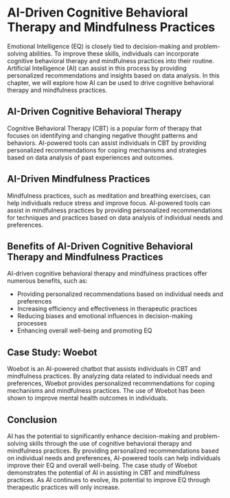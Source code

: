 AI-Driven Cognitive Behavioral Therapy and Mindfulness Practices
==================================================================================================================================

Emotional Intelligence (EQ) is closely tied to decision-making and problem-solving abilities. To improve these skills, individuals can incorporate cognitive behavioral therapy and mindfulness practices into their routine. Artificial Intelligence (AI) can assist in this process by providing personalized recommendations and insights based on data analysis. In this chapter, we will explore how AI can be used to drive cognitive behavioral therapy and mindfulness practices.

AI-Driven Cognitive Behavioral Therapy
--------------------------------------

Cognitive Behavioral Therapy (CBT) is a popular form of therapy that focuses on identifying and changing negative thought patterns and behaviors. AI-powered tools can assist individuals in CBT by providing personalized recommendations for coping mechanisms and strategies based on data analysis of past experiences and outcomes.

AI-Driven Mindfulness Practices
-------------------------------

Mindfulness practices, such as meditation and breathing exercises, can help individuals reduce stress and improve focus. AI-powered tools can assist in mindfulness practices by providing personalized recommendations for techniques and practices based on data analysis of individual needs and preferences.

Benefits of AI-Driven Cognitive Behavioral Therapy and Mindfulness Practices
----------------------------------------------------------------------------

AI-driven cognitive behavioral therapy and mindfulness practices offer numerous benefits, such as:

* Providing personalized recommendations based on individual needs and preferences
* Increasing efficiency and effectiveness in therapeutic practices
* Reducing biases and emotional influences in decision-making processes
* Enhancing overall well-being and promoting EQ

Case Study: Woebot
------------------

Woebot is an AI-powered chatbot that assists individuals in CBT and mindfulness practices. By analyzing data related to individual needs and preferences, Woebot provides personalized recommendations for coping mechanisms and mindfulness practices. The use of Woebot has been shown to improve mental health outcomes in individuals.

Conclusion
----------

AI has the potential to significantly enhance decision-making and problem-solving skills through the use of cognitive behavioral therapy and mindfulness practices. By providing personalized recommendations based on individual needs and preferences, AI-powered tools can help individuals improve their EQ and overall well-being. The case study of Woebot demonstrates the potential of AI in assisting in CBT and mindfulness practices. As AI continues to evolve, its potential to improve EQ through therapeutic practices will only increase.
